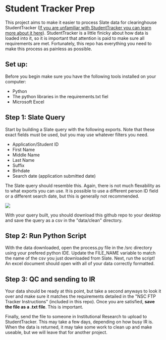 # Student Tracker Prep
This project aims to make it easier to process Slate data for clearinghouse StudentTracker (<a href="https://www.studentclearinghouse.org/colleges/studenttracker/">If you are unfamiliar with StudentTracker you can learn more about it here</a>). StudentTracker is a little finicky about how data is loaded into it, so it is important that attention is paid to make sure all requirements are met. Fortunately, this repo has everything you need to make this process as painless as possible.

## Set up:
Before you begin make sure you have the following tools installed on your computer:
<ul>
  <li>Python</li>
  <li>The python libraries in the requirements.txt fiel</li>
  <li>Microsoft Excel</li>
</ul>

## Step 1: Slate Query
Start by building a Slate query with the following exports. Note that these exact fields must be used, but you may use whatever filters you need.

<ul>
  <li>Application/Student ID</li>
  <li>First Name</li>
  <li>Middle Name</li>
  <li>Last Name</li>
  <li>Suffix</li>
  <li>Birhdate</li> 
  <li>Search date (application submitted date)</li>
</ul>

The Slate query should resemble this. Again, there is not much flexability as to what exports you can use. It is possible to use a different person ID field or a different search date, but this is generally not recommended.

<img src="https://github.com/thomasandr/StudentTrackerPrep/blob/main/assets/query.jpg">

With your query built, you should download this github repo to your desktop and save the query as a csv in the "data/clean" directory.

## Step 2: Run Python Script
With the data downloaded, open the process.py file in the /src directory using your prefered python IDE. Update the FILE_NAME variable to match the name of the csv you just downloaded from Slate. Next, run the script! An excel document should open with all of your data correctly formatted.

## Step 3: QC and sending to IR
Your data should be ready at this point, but take a second anyways to look it over and make sure it matches the requirements detailed in the "NSC FTP Tracker Instructions" (included in this repo). Once you are satisfied, <b>save the file as a .txt file</b>. This is important. 

Finally, send the file to someone in Institutional Research to upload to StudentTracker. This may take a few days, depending on how busy IR is. When the data is returned, it may take some work to clean up and make useable, but we will leave that for another project.
